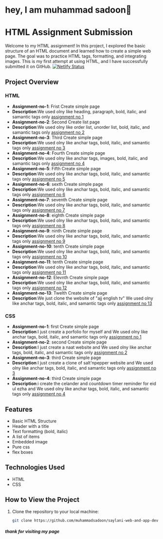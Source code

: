 # hey, I am muhammad sadoon👋

# HTML Assignment Submission

Welcome to my HTML assignment! In this project, I explored the basic structure of an HTML document and learned how to create a simple web page. The goal was to practice HTML tags, formatting, and integrating images. This is my first attempt at using HTML, and I have successfully submitted it on GitHub.
[![Netlify Status](https://api.netlify.com/api/v1/badges/eb1377fc-07e1-44ca-9baa-867dc47e52c4/deploy-status)](https://app.netlify.com/sites/all-assignment-saylani/deploys)
## Project Overview
### HTML
- **Assignment-no-1**: Frist Create simple page
- **Description**:We used olny like heading, paragraph, bold, italic, and samantic tags only [assignment no 1](https://github.com/muhammadsadoon/saylani-web-and-app-development/tree/main/assignment_no_1)
- **Assignment-no-2**: Second Create list page
- **Description**:We used olny like order list, unorder list, bold, italic, and samantic tags only [assignment no 2](https://github.com/muhammadsadoon/saylani-web-and-app-development/tree/main/assignment_no_2)
- **Assignment-no-3**: Third Create simple page
- **Description**:We used olny like anchar tags, bold, italic, and samantic tags only [assignment no 3](https://github.com/muhammadsadoon/saylani-web-and-app-development/tree/main/assignment_no_3)
- **Assignment-no-4**: Fourth Create simple page
- **Description**:We used olny like anchar tags, images, bold, italic, and samantic tags only [assignment no 4](https://github.com/muhammadsadoon/saylani-web-and-app-development/tree/main/assignment_no_4)
- **Assignment-no-5**: Fifth Create simple page
- **Description**:We used olny like anchar tags, bold, italic, and samantic tags only [assignment no 5](https://github.com/muhammadsadoon/saylani-web-and-app-development/tree/main/assignment_no_5)
- **Assignment-no-6**: sexth Create simple page
- **Description**:We used olny like anchar tags, bold, italic, and samantic tags only [assignment no 6](https://github.com/muhammadsadoon/saylani-web-and-app-development/tree/main/assignment_no_6)
- **Assignment-no-7**: seventh Create simple page
- **Description**:We used olny like anchar tags, bold, italic, and samantic tags only [assignment no 7](https://github.com/muhammadsadoon/saylani-web-and-app-development/tree/main/assignment_no_7)
- **Assignment-no-8**: eighth Create simple page
- **Description**:We used olny like anchar tags, bold, italic, and samantic tags only [assignment no 8](https://github.com/muhammadsadoon/saylani-web-and-app-development/tree/main/assignment_no_8)
- **Assignment-no-9**: ninth Create simple page
- **Description**:We used olny like anchar tags, bold, italic, and samantic tags only [assignment no 9](https://github.com/muhammadsadoon/saylani-web-and-app-development/tree/main/assignment_no_9)
- **Assignment-no-10**: tenth Create simple page
- **Description**:We used olny like anchar tags, bold, italic, and samantic tags only [assignment no 10](https://github.com/muhammadsadoon/saylani-web-and-app-development/tree/main/assignment_no_10)
- **Assignment-no-11**: tenth Create simple page
- **Description**:We used olny like anchar tags, bold, italic, and samantic tags only [assignment no 11](https://github.com/muhammadsadoon/saylani-web-and-app-development/tree/main/assignment_no_11)
- **Assignment-no-12**: Elevnth Create simple page
- **Description**:We used olny like anchar tags, bold, italic, and samantic tags only [assignment no 12](https://github.com/muhammadsadoon/saylani-web-and-app-development/tree/main/assignment_no_12)
- **Assignment-no-13**: Twelth Create simple page
- **Description**:We just clone the website of "ajj english tv" We used olny like anchar tags, bold, italic, and samantic tags only [assignment no 13](https://github.com/muhammadsadoon/saylani-web-and-app-development/tree/main/assignment_no_13)
### CSS
- **Assignment-no-1**: first Create simple page
- **Description**:I just create a porfolio for myself and We used olny like anchar tags, bold, italic, and samantic tags only [assignment no 1](https://github.com/muhammadsadoon/saylani-web-and-app-development/tree/main/css_no_1)
- **Assignment-no-2**: second Create simple page
- **Description**:I just create a naat website and We used olny like anchar tags, bold, italic, and samantic tags only [assignment no 2](https://github.com/muhammadsadoon/saylani-web-and-app-development/tree/main/css_no_2)
- **Assignment-no-3**: third Create simple page
- **Description**:I just create a clone of salt'npepper website and We used olny like anchar tags, bold, italic, and samantic tags only [assignment no 3](https://github.com/muhammadsadoon/saylani-web-and-app-development/tree/main/css_no_3)
- **Assignment-no-4**: third Create simple page
- **Description**:i create the celander and countdown timer reminder for eid ul ezha and We used olny like anchar tags, bold, italic, and samantic tags only [assignment no 4](https://github.com/muhammadsadoon/saylani-web-and-app-development/tree/main/css_no_3)

## Features

- Basic HTML Structure
- Header with a title
- Text formatting (bold, italic)
- A list of items
- Embedded image
- Pure css
- flex boxes
  
## Technologies Used

- HTML
- CSS
## How to View the Project

1. Clone the repository to your local machine:
   ```bash
   git clone https://github.com/muhammadsadoon/saylani-web-and-app-development
   ```
##### thank for visiting my page
